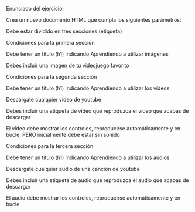 Enunciado del ejercicio:

Crea un nuevo documento HTML que cumpla los siguientes parámetros:

Debe estar dividido en tres secciones (etiqueta)

Condiciones para la primera sección

Debe tener un título (h1) indicando Aprendiendo a utilizar imágenes

Debes incluir una imagen de tu videojuego favorito

Condiciones para la segunda sección

Debe tener un título (h1) indicando Aprendiendo a utilizar los vídeos

Descárgate cualquier vídeo de youtube

Debes incluir una etiqueta de vídeo que reproduzca el vídeo que acabas de descargar

El vídeo debe mostrar los controles, reproducirse automáticamente y en bucle, PERO inicialmente debe estar sin sonido

Condiciones para la tercera sección

Debe tener un título (h1) indicando Aprendiendo a utilizar los audios

Descárgate cualquier audio de una canción de youtube

Debes incluir una etiqueta de audio que reproduzca el audio que acabas de descargar

El audio debe mostrar los controles, reproducirse automáticamente y en bucle
